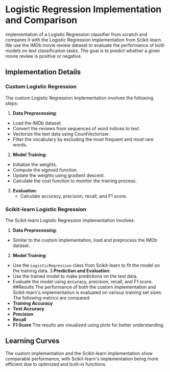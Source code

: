 # Logistic Regression Implementation and Comparison
implementation of a Logistic Regression classifier from scratch and compares it
with the Logistic Regression implementation from Scikit-learn. We use the IMDb movie
review dataset to evaluate the performance of both models on text classification tasks. The goal is to 
predict whether a given movie review is positive or negative.

## Implementation Details
### Custom Logistic Regression
The custom Logistic Regression implementation involves the following steps:
1. **Data Preprocessing**:
  * Load the IMDb dataset.
  * Convert the reviews from sequences of word indices to text.
  * Vectorize the text data using CountVectorizer.
  * Filter the vocabulary by excluding the most frequent and most rare words.
2. **Model Training**:
  * Initialize the weights.
  * Compute the sigmoid function.
  * Update the weights using gradient descent.
  * Calculate the cost function to monitor the training process.
3. **Evaluation**:
    * Calculate accuracy, precision, recall, and F1 score.
### Scikit-learn Logistic Regression
The Scikit-learn Logistic Regression implementation involves:
1. **Data Preprocessing**:
  * Similar to the custom implementation, load and preprocess the IMDb dataset.
2. **Model Training**:
  * Use the `LogisticRegression` class from Scikit-learn to fit the model on the training data.
3.**Prediction and Evaluation**:
  * Use the trained model to make predictions on the test data.
  * Evaluate the model using accuracy, precision, recall, and F1 score.
##Results
The performance of both the custom implementation and Scikit-learn's implementation is evaluated on various training set sizes.
The following metrics are compared:
* **Training Accuracy**
* **Test Accuracy**
* **Precision**
* **Recall**
* **F1 Score**
The results are visualized using plots for better understanding.
## Learning Curves
The custom implementation and the Scikit-learn implementation show comparable performance,
with Scikit-learn's implementation being more efficient due to optimized and built-in functions.
